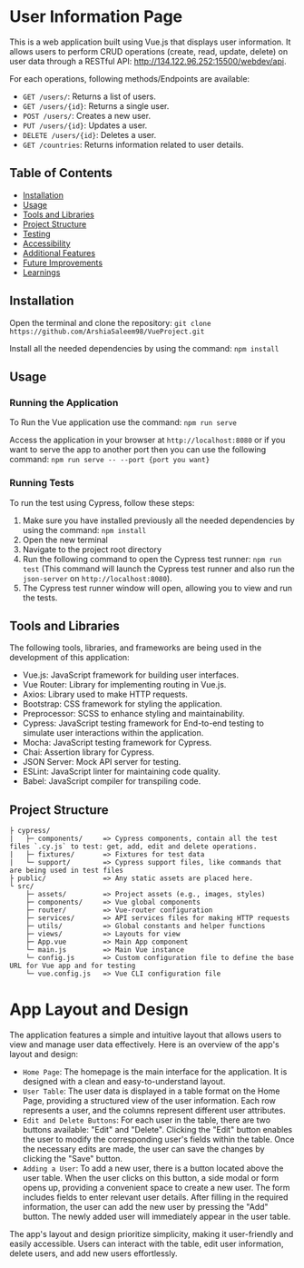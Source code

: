 # User Information Page

This is a web application built using Vue.js that displays user information. It allows users to perform CRUD operations (create, read, update, delete) on user data through a RESTful API: http://134.122.96.252:15500/webdev/api. 

For each operations, following methods/Endpoints are available: 

- `GET /users/`: Returns a list of users.
- `GET /users/{id}`: Returns a single user.
- `POST /users/`: Creates a new user.
- `PUT /users/{id}`: Updates a user.
- `DELETE /users/{id}`: Deletes a user.
- `GET /countries`: Returns information related to user details.


## Table of Contents
- [Installation](#installation)
- [Usage](#usage)
- [Tools and Libraries](#tools-and-libraries)
- [Project Structure](#project-structure)
- [Testing](#testing)
- [Accessibility](#accessibility)
- [Additional Features](#additional-features)
- [Future Improvements](#future-improvements)
- [Learnings](#learnings)

## Installation

Open the terminal and clone the repository: `git clone https://github.com/ArshiaSaleem98/VueProject.git`

Install all the needed dependencies by using the command: `npm install`

## Usage

### Running the Application

To Run the Vue application use the command: `npm run serve`

Access the application in your browser at `http://localhost:8080` or if you want to serve the app to another port then you can use the following command: `npm run serve -- --port {port you want}`

### Running Tests

To run the test using Cypress, follow these steps:

1. Make sure you have installed previously all the needed dependencies by using the command: `npm install`
2. Open the new terminal
3. Navigate to the project root directory
4. Run the following command to open the Cypress test runner: `npm run test` (This command will launch the Cypress test runner and also run the `json-server` on `http://localhost:8080`).
5. The Cypress test runner window will open, allowing you to view and run the tests.


## Tools and Libraries

The following tools, libraries, and frameworks are being used in the development of this application:

- Vue.js: JavaScript framework for building user interfaces.
- Vue Router: Library for implementing routing in Vue.js.
- Axios: Library used to make HTTP requests.
- Bootstrap: CSS framework for styling the application.
- Preprocessor: SCSS to enhance styling and maintainability.
- Cypress: JavaScript testing framework for End-to-end testing to simulate user interactions within the application.
- Mocha: JavaScript testing framework for Cypress.
- Chai: Assertion library for Cypress.
- JSON Server: Mock API server for testing.
- ESLint: JavaScript linter for maintaining code quality.
- Babel: JavaScript compiler for transpiling code.

## Project Structure
```
├ cypress/            
|   ├─ components/     => Cypress components, contain all the test files `.cy.js` to test: get, add, edit and delete operations.
|   ├─ fixtures/       => Fixtures for test data
|   └─ support/        => Cypress support files, like commands that are being used in test files
├ public/              => Any static assets are placed here.
└ src/
    ├─ assets/         => Project assets (e.g., images, styles)
    ├─ components/     => Vue global components
    ├─ router/         => Vue-router configuration
    ├─ services/       => API services files for making HTTP requests
    ├─ utils/          => Global constants and helper functions
    ├─ views/          => Layouts for view
    ├─ App.vue         => Main App component
    └─ main.js         => Main Vue instance
    └─ config.js       => Custom configuration file to define the base URL for Vue app and for testing
    └─ vue.config.js   => Vue CLI configuration file
```

# App Layout and Design

The application features a simple and intuitive layout that allows users to view and manage user data effectively. Here is an overview of the app's layout and design:

- `Home Page`: The homepage is the main interface for the application. It is designed with a clean and easy-to-understand layout.
- `User Table`: The user data is displayed in a table format on the Home Page, providing a structured view of the user information. Each row represents a user, and the columns represent different user attributes.
- `Edit and Delete Buttons`: For each user in the table, there are two buttons available: "Edit" and "Delete". Clicking the "Edit" button enables the user to modify the corresponding user's fields within the table. Once the necessary edits are made, the user can save the changes by clicking the "Save" button.
- `Adding a User`: To add a new user, there is a button located above the user table. When the user clicks on this button, a side modal or form opens up, providing a convenient space to create a new user. The form includes fields to enter relevant user details. After filling in the required information, the user can add the new user by pressing the "Add" button. The newly added user will immediately appear in the user table.

The app's layout and design prioritize simplicity, making it user-friendly and easily accessible. Users can interact with the table, edit user information, delete users, and add new users effortlessly.

